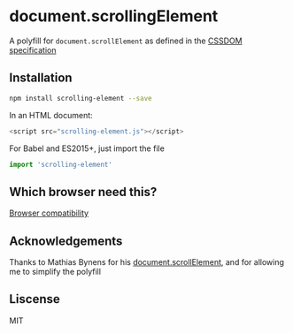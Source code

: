 # document.scrollingElement

A polyfill for `document.scrollElement` as defined in the [CSSDOM specification](https://drafts.csswg.org/cssom-view/#dom-document-scrollingelement)

## Installation
```bash
npm install scrolling-element --save
```

In an HTML document:
```js
<script src="scrolling-element.js"></script>
```

For Babel and ES2015+, just import the file
```js
import 'scrolling-element'
```

## Which browser need this?
[Browser compatibility](https://developer.mozilla.org/en/docs/Web/API/document/scrollingElement#Browser_compatibility)

## Acknowledgements
Thanks to Mathias Bynens for his [document.scrollElement](https://github.com/mathiasbynens/document.scrollingElement), and for allowing me to simplify the polyfill

## Liscense
MIT